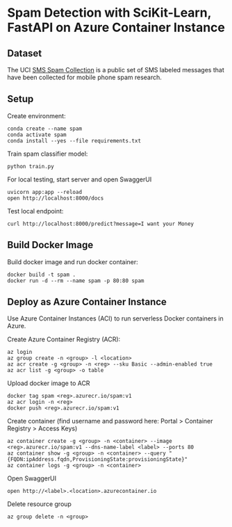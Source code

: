 # Spam Detection with SciKit-Learn, FastAPI on Azure Container Instance

## Dataset

The UCI [SMS Spam Collection](https://data.world/uci/sms-spam-collection) is a public
set of SMS labeled messages that have been collected for mobile phone spam research.

## Setup

Create environment:

    conda create --name spam
    conda activate spam
    conda install --yes --file requirements.txt

Train spam classifier model:

    python train.py

For local testing, start server and open SwaggerUI

    uvicorn app:app --reload
    open http://localhost:8000/docs

Test local endpoint:

    curl http://localhost:8000/predict?message=I want your Money

## Build Docker Image

Build docker image and run docker container:

    docker build -t spam .
    docker run -d --rm --name spam -p 80:80 spam

## Deploy as Azure Container Instance

Use Azure Container Instances (ACI) to run serverless Docker containers in Azure.

Create Azure Container Registry (ACR):

    az login
    az group create -n <group> -l <location>
    az acr create -g <group> -n <reg> --sku Basic --admin-enabled true
    az acr list -g <group> -o table

Upload docker image to ACR

    docker tag spam <reg>.azurecr.io/spam:v1
    az acr login -n <reg>
    docker push <reg>.azurecr.io/spam:v1

Create container (find username and password here: Portal > Container Registry > Access Keys)

    az container create -g <group> -n <container> --image <reg>.azurecr.io/spam:v1 --dns-name-label <label> --ports 80
    az container show -g <group> -n <container> --query "{FQDN:ipAddress.fqdn,ProvisioningState:provisioningState}"
    az container logs -g <group> -n <container>

Open SwaggerUI
    
    open http://<label>.<location>.azurecontainer.io

Delete resource group
    
    az group delete -n <group>
